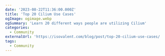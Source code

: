 ```yaml
---
date: '2023-08-22T11:36:00.000Z'
title: 'Top 20 Cilium Use Cases'
ogImage: ogimage.webp
ogSummary: 'Learn 20 different ways people are utilizing Cilium'
categories:
  - Community
externalUrl: 'https://isovalent.com/blog/post/top-20-cilium-use-cases/'
tags:
  - Community
---
```

